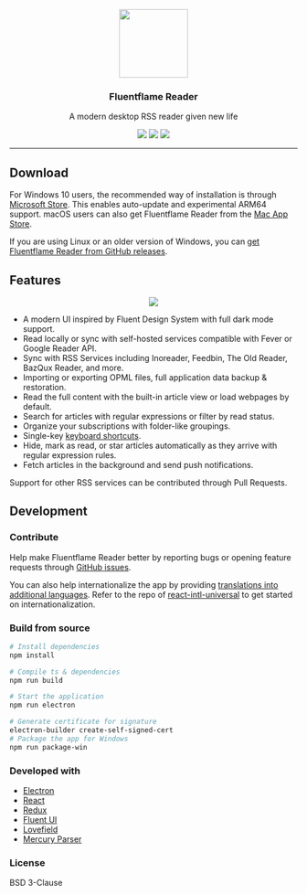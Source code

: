<p align="center">
  <img width="120" height="120" src="https://github.com/FluentFlame/fluentflame-reader/raw/master/build/icon.png">
</p>
<h3 align="center">Fluentflame Reader</h3>
<p align="center">A modern desktop RSS reader given new life</p>
<p align="center">
  <img src="https://img.shields.io/github/v/release/yang991178/fluent-reader?label=version" />
  <img src="https://img.shields.io/github/downloads/yang991178/fluent-reader/total" />
  <img src="https://github.com/yang991178/fluent-reader/workflows/CI%2FCD%20Release/badge.svg" />
</p>
<hr />

## Download

For Windows 10 users, the recommended way of installation is through [Microsoft Store](https://www.microsoft.com/store/apps/9P71FC94LRH8?cid=github). 
This enables auto-update and experimental ARM64 support. 
macOS users can also get Fluentflame Reader from the [Mac App Store](https://apps.apple.com/app/id1520907427).

If you are using Linux or an older version of Windows, you can [get Fluentflame Reader from GitHub releases](https://github.com/FluentFlame/fluentflame-reader/releases).

## Features

<p align="center">
  <img src="https://github.com/FluentFlame/fluentflame-reader/raw/master/docs/imgs/screenshot.jpg">
</p>

- A modern UI inspired by Fluent Design System with full dark mode support.
- Read locally or sync with self-hosted services compatible with Fever or Google Reader API.
- Sync with RSS Services including Inoreader, Feedbin, The Old Reader, BazQux Reader, and more.
- Importing or exporting OPML files, full application data backup & restoration.
- Read the full content with the built-in article view or load webpages by default.
- Search for articles with regular expressions or filter by read status.
- Organize your subscriptions with folder-like groupings.
- Single-key [keyboard shortcuts](https://github.com/yang991178/fluent-reader/wiki/Support#keyboard-shortcuts).
- Hide, mark as read, or star articles automatically as they arrive with regular expression rules.
- Fetch articles in the background and send push notifications.

Support for other RSS services can be contributed through Pull Requests.

## Development

### Contribute

Help make Fluentflame Reader better by reporting bugs or opening feature requests through [GitHub issues](https://github.com/FluentFlame/fluentflame-reader/issues). 

You can also help internationalize the app by providing [translations into additional languages](https://github.com/FluentFlame/fluentflame-reader/tree/master/src/scripts/i18n). 
Refer to the repo of [react-intl-universal](https://github.com/alibaba/react-intl-universal) to get started on internationalization. 

### Build from source
```bash
# Install dependencies
npm install

# Compile ts & dependencies
npm run build

# Start the application
npm run electron

# Generate certificate for signature
electron-builder create-self-signed-cert
# Package the app for Windows
npm run package-win

```

### Developed with

- [Electron](https://github.com/electron/electron)
- [React](https://github.com/facebook/react)
- [Redux](https://github.com/reduxjs/redux)
- [Fluent UI](https://github.com/microsoft/fluentui)
- [Lovefield](https://github.com/google/lovefield)
- [Mercury Parser](https://github.com/postlight/mercury-parser)

### License

BSD 3-Clause
